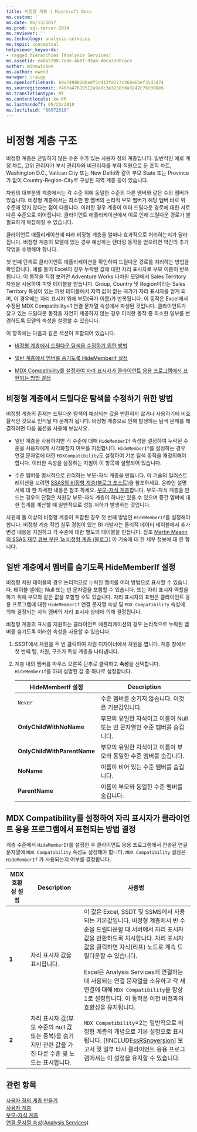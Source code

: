```yaml
---
title: 비정형 계층 | Microsoft Docs
ms.custom: ''
ms.date: 06/13/2017
ms.prod: sql-server-2014
ms.reviewer: ''
ms.technology: analysis-services
ms.topic: conceptual
helpviewer_keywords:
- ragged hierarchies [Analysis Services]
ms.assetid: e40a5788-7ede-4b0f-93ab-46ca33d0cace
author: minewiskan
ms.author: owend
manager: craigg
ms.openlocfilehash: b0a7498820bedf5d412fe227c268a6bef35d3d74
ms.sourcegitcommit: f40fa47619512a9a9c3e3258fda3242c76c008e6
ms.translationtype: MT
ms.contentlocale: ko-KR
ms.lasthandoff: 05/23/2019
ms.locfileid: "66072518"
---
```

# <a name="ragged-hierarchies"></a>비정형 계층 구조
  비정형 계층은 균일하지 않은 수준 수가 있는 사용자 정의 계층입니다. 일반적인 예로 계정 차트, 고위 관리자가 부서 관리자와 비관리자를 부하 직원으로 둔 조직 차트, Washington D.C., Vatican City 또는 New Delhi와 같이 부모 State 또는 Province가 없이 Country-Region-City로 구성된 지역 계층 등이 있습니다.  
  
 차원의 대부분의 계층에서는 각 수준 위에 동일한 수준의 다른 멤버와 같은 수의 멤버가 있습니다. 비정형 계층에서는 최소한 한 멤버의 논리적 부모 멤버가 해당 멤버 바로 위 수준에 있지 않다는 점이 다릅니다. 이러한 경우 계층이 여러 드릴다운 경로에 대한 서로 다른 수준으로 이어집니다. 클라이언트 애플리케이션에서 이로 인해 드릴다운 경로가 불필요하게 복잡해질 수 있습니다.  
  
 클라이언트 애플리케이션에 따라 비정형 계층을 얼마나 효과적으로 처리하는지가 달라집니다. 비정형 계층이 모델에 있는 경우 예상하는 렌더링 동작을 얻으려면 약간의 추가 작업을 수행해야 합니다.  
  
 첫 번째 단계로 클라이언트 애플리케이션을 확인하여 드릴다운 경로를 처리하는 방법을 확인합니다. 예를 들어 Excel의 경우 누락된 값에 대한 자리 표시자로 부모 이름이 반복됩니다. 이 동작을 직접 보려면 Adventure Works 다차원 모델에서 Sales Territory 차원을 사용하여 피벗 테이블을 만듭니다. Group, Country 및 Region이라는 Sales Territory 특성이 있는 피벗 테이블에서 지역 값이 없는 국가가 자리 표시자를 얻게 되며, 이 경우에는 자리 표시자 위에 부모(국가 이름)가 반복됩니다. 이 동작은 Excel에서 수정된 MDX Compatibility=1 연결 문자열 속성에서 파생된 것입니다. 클라이언트가 찾고 있는 드릴다운 동작을 자연히 제공하지 않는 경우 이러한 동작 중 최소한 일부를 변경하도록 모델의 속성을 설정할 수 있습니다.  
  
 이 항목에는 다음과 같은 섹션이 포함되어 있습니다.  
  
-   [비정형 계층에서 드릴다운 탐색을 수정하기 위한 방법](#bkmk_approach)  
  
-   [일반 계층에서 멤버를 숨기도록 HideMemberIf 설정](#bkmk_Hide)  
  
-   [MDX Compatibility를 설정하여 자리 표시자가 클라이언트 응용 프로그램에서 표현되는 방법 결정](#bkmk_Mdx)  
  
##  <a name="bkmk_approach"></a> 비정형 계층에서 드릴다운 탐색을 수정하기 위한 방법  
 비정형 계층의 존재는 드릴다운 탐색이 예상되는 값을 반환하지 않거나 사용하기에 비효율적인 것으로 인식될 때 문제가 됩니다. 비정형 계층으로 인해 발생하는 탐색 문제를 해결하려면 다음 옵션을 사용해 보십시오.  
  
-   일반 계층을 사용하지만 각 수준에 대해 `HideMemberIf` 속성을 설정하여 누락된 수준을 사용자에게 시각화할지 여부를 지정합니다. `HideMemberIf`를 설정하는 경우 연결 문자열에 대한 `MDXCompatibility`도 설정하여 기본 탐색 동작을 재정의해야 합니다. 이러한 속성을 설정하는 지침이 이 항목에 설명되어 있습니다.  
  
-   수준 멤버를 명시적으로 관리하는 부모-자식 계층을 만듭니다. 이 기술의 일러스트레이션을 보려면 [SSAS의 비정형 계층(블로그 포스트)](http://dwbi1.wordpress.com/2011/03/30/ragged-hierarchy-in-ssas/)을 참조하세요. 온라인 설명서에 대 한 자세한 내용은 참조 하세요. [부모-자식 계층](parent-child-dimension.md)합니다. 부모-자식 계층을 만드는 경우의 단점은 차원당 부모-자식 계층이 하나만 있을 수 있으며 중간 멤버에 대한 집계를 계산할 때 일반적으로 성능 저하가 발생하는 것입니다.  
  
 차원에 둘 이상의 비정형 계층이 포함된 경우 첫 번째 방법인 `HideMemberIf`를 설정해야 합니다. 비정형 계층 작업 실무 경험이 있는 BI 개발자는 물리적 데이터 테이블에서 추가 변경 내용을 지원하고 각 수준에 대한 별도의 테이블을 만듭니다. 참조 [Martin Mason의 SSAS 재무 큐브 부분 1a 비정형 계층 (블로그)](http://martinmason.wordpress.com/2012/03/03/the-ssas-financial-cubepart-1aragged-hierarchies-cont/) 이 기술에 대 한 세부 정보에 대 한 합니다.  
  
##  <a name="bkmk_Hide"></a> 일반 계층에서 멤버를 숨기도록 HideMemberIf 설정  
 비정형 차원 테이블의 경우 논리적으로 누락된 멤버를 여러 방법으로 표시할 수 있습니다. 테이블 셀에는 Null 또는 빈 문자열을 포함할 수 있습니다. 또는 자리 표시자 역할을 하기 위해 부모와 같은 값을 포함할 수도 있습니다. 자리 표시자의 표현은 클라이언트 응용 프로그램에 대한 `HideMemberIf` 연결 문자열 속성 및 `MDX Compatibility` 속성에 의해 결정되는 자식 멤버의 자리 표시자 상태에 의해 결정됩니다.  
  
 비정형 계층의 표시를 지원하는 클라이언트 애플리케이션의 경우 논리적으로 누락된 멤버를 숨기도록 이러한 속성을 사용할 수 있습니다.  
  
1.  SSDT에서 차원을 두 번 클릭하여 차원 디자이너에서 차원을 엽니다. 계층 창에서 첫 번째 탭, 차원, 구조가 특성 계층을 나타냅니다.  
  
2.  계층 내의 멤버를 마우스 오른쪽 단추로 클릭하고 **속성**을 선택합니다. `HideMemberIf`를 아래 설명된 값 중 하나로 설정합니다.  
  
    |HideMemberIf 설정|Description|  
    |--------------------------|-----------------|  
    |`Never`|수준 멤버를 숨기지 않습니다. 이것은 기본값입니다.|  
    |**OnlyChildWithNoName**|부모의 유일한 자식이고 이름이 Null 또는 빈 문자열인 수준 멤버를 숨깁니다.|  
    |**OnlyChildWithParentName**|부모의 유일한 자식이고 이름이 부모와 동일한 수준 멤버를 숨깁니다.|  
    |**NoName**|이름이 비어 있는 수준 멤버를 숨깁니다.|  
    |**ParentName**|이름이 부모와 동일한 수준 멤버를 숨깁니다.|  
  
##  <a name="bkmk_Mdx"></a> MDX Compatibility를 설정하여 자리 표시자가 클라이언트 응용 프로그램에서 표현되는 방법 결정  
 계층 수준에서 `HideMemberIf`를 설정한 후 클라이언트 응용 프로그램에서 전송된 연결 문자열에 `MDX Compatibility` 속성도 설정해야 합니다. `MDX Compatibility` 설정은 `HideMemberIf` 가 사용되는지 여부를 결정합니다.  
  
|MDX 호환성 설정|Description|사용법|  
|-------------------------------|-----------------|-----------|  
|**1**|자리 표시자 값을 표시합니다.|이 값은 Excel, SSDT 및 SSMS에서 사용되는 기본값입니다. 비정형 계층에서 빈 수준을 드릴다운할 때 서버에서 자리 표시자 값을 반환하도록 지시합니다. 자리 표시자 값을 클릭하면 자식(리프) 노드로 계속 드릴다운할 수 있습니다.<br /><br /> Excel은 Analysis Services에 연결하는 데 사용되는 연결 문자열을 소유하고 각 새 연결에 대해 `MDX Compatibility`을 항상 1로 설정합니다. 이 동작은 이전 버전과의 호환성을 유지됩니다.|  
|**2**|자리 표시자 값(부모 수준의 null 값 또는 중복)을 숨기지만 관련 값을 가진 다른 수준 및 노드는 표시합니다.|`MDX Compatibility`=2는 일반적으로 비정형 계층의 개념으로 기본 설정으로 표시됩니다. [!INCLUDE[ssRSnoversion](../../includes/ssrsnoversion-md.md)] 보고서 및 일부 타사 클라이언트 응용 프로그램에서는 이 설정을 유지할 수 있습니다.|  
  
## <a name="see-also"></a>관련 항목  
 [사용자 정의 계층 만들기](user-defined-hierarchies-create.md)   
 [사용자 계층](../multidimensional-models-olap-logical-dimension-objects/user-hierarchies.md)   
 [부모-자식 계층](parent-child-dimension.md)   
 [연결 문자열 속성&#40;Analysis Services&#41;](../../analysis-services/instances/connection-string-properties-analysis-services.md)  
  
  
